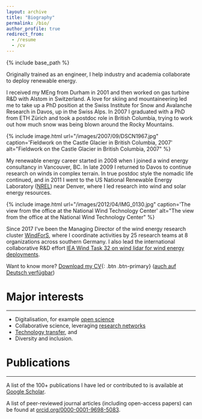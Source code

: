```yaml
---
layout: archive
title: "Biography"
permalink: /bio/
author_profile: true
redirect_from:
  - /resume
  - /cv
---
```


{% include base_path %}

Originally trained as an engineer, I help industry and academia collaborate to deploy renewable energy.

I received my MEng from Durham in 2001 and then worked on gas turbine R&D with Alstom in Switzerland. A love for skiing and mountaineering led me to take up a PhD position at the Swiss Institute for Snow and Avalanche Research in Davos, up in the Swiss Alps. In 2007 I graduated with a PhD from ETH Zürich and took a postdoc role in British Columbia, trying to work out how much snow was being blown around the Rocky Mountains. 

{% include image.html url="/images/2007/09/DSCN1967.jpg" caption='Fieldwork on the Castle Glacier in British Columbia, 2007' alt="Fieldwork on the Castle Glacier in British Columbia, 2007" %}

My renewable energy career started in 2008 when I joined a wind energy consultancy in Vancouver, BC. In late 2009 I returned to Davos to continue research on winds in complex terrain. In true postdoc style the nomadic life continued, and in 2011 I went to the US National Renewable Energy Laboratory ([NREL](http://www.nrel.gov)) near Denver, where I led research into wind and solar energy resources. 

{% include image.html url="/images/2012/04/IMG_0130.jpg" caption='The view from the office at the National Wind Technology Center' alt="The view from the office at the National Wind Technology Center" %}

Since 2017 I've been the Managing Director of the wind energy research cluster [WindForS](https://www.windfors.de), where I coordinate activities by 25 research teams at 8 organizations across southern Germany. I also lead the international collaborative R&D effort [IEA Wind Task 32 on wind lidar for wind energy deployments](https://community.ieawind.org/task32).

Want to know more? [Download my CV](/files/CliftonAndrew_CV_20201101.pdf){: .btn .btn-primary} ([auch auf Deutsch verfügbar](/files/CliftonAndrew_CV_20201101_DE.pdf))

# Major interests
----
 - Digitalisation, for example [open science](../tags/#open-science)
 - Collaborative science, leveraging [research networks](../tags/#open-science)
 - [Technology transfer](../tags/#technology-transfer), and 
 - Diversity and inclusion.


# Publications
----
A list of the 100+ publications I have led or contributed to is available at [Google Scholar](https://scholar.google.de/citations?hl=en&user=OCT6OOsAAAAJ). 

A list of peer-reviewed journal articles (including open-access papers) can be found at [orcid.org/0000-0001-9698-5083](https://orcid.org/0000-0001-9698-5083).



